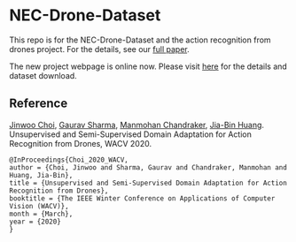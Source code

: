 # NEC-Drone-Dataset
This repo is for the NEC-Drone-Dataset and the action recognition from drones project. For the details, see our [full paper](http://openaccess.thecvf.com/content_WACV_2020/papers/Choi_Unsupervised_and_Semi-Supervised_Domain_Adaptation_for_Action_Recognition_from_Drones_WACV_2020_paper.pdf).

The new project webpage is online now. Please visit [here](http://www.nec-labs.com/~mas/NEC-Drone/) for the details and dataset download.

## Reference
[Jinwoo Choi](https://sites.google.com/site/jchoivision/), [Gaurav Sharma](https://grvsharma.com/), [Manmohan Chandraker](https://cseweb.ucsd.edu/~mkchandraker/), [Jia-Bin Huang](https://filebox.ece.vt.edu/~jbhuang/index.html). Unsupervised and Semi-Supervised Domain Adaptation for Action Recognition from Drones, WACV 2020.

```
@InProceedings{Choi_2020_WACV,
author = {Choi, Jinwoo and Sharma, Gaurav and Chandraker, Manmohan and Huang, Jia-Bin},
title = {Unsupervised and Semi-Supervised Domain Adaptation for Action Recognition from Drones},
booktitle = {The IEEE Winter Conference on Applications of Computer Vision (WACV)},
month = {March},
year = {2020}
}
```
